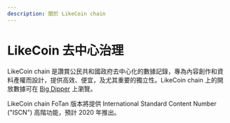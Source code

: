 ```yaml
---
description: 關於 LikeCoin chain
---
```


# LikeCoin 去中心治理

LikeCoin chain 是讚賞公民共和國政府去中心化的數據記錄，專為內容創作和資料產權而設計，提供高效、便宜，及尤其重要的獨立性。LikeCoin chain 上的開放數據可在 [Big Dipper](http://likecoin.bigdipper.live/) 上瀏覽。

LikeCoin chain FoTan 版本將提供 International Standard Content Number \("ISCN"\) 高階功能，預計 2020 年推出。

